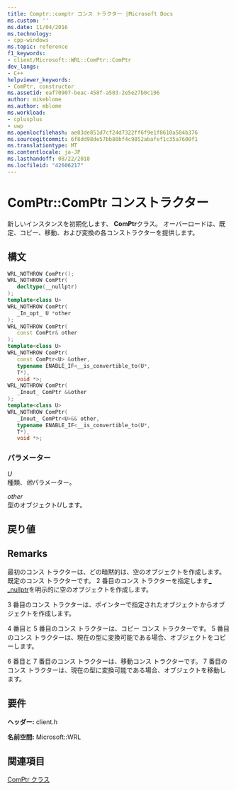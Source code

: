 ```yaml
---
title: Comptr::comptr コンス トラクター |Microsoft Docs
ms.custom: ''
ms.date: 11/04/2016
ms.technology:
- cpp-windows
ms.topic: reference
f1_keywords:
- client/Microsoft::WRL::ComPtr::ComPtr
dev_langs:
- C++
helpviewer_keywords:
- ComPtr, constructor
ms.assetid: eaf70907-beac-458f-a503-2e5e27b0c196
author: mikeblome
ms.author: mblome
ms.workload:
- cplusplus
- uwp
ms.openlocfilehash: ae03de851d7cf24d7322ff6f9e1f8610a584b376
ms.sourcegitcommit: 6f8dd98de57bb80bf4c9852abafef1c35a7600f1
ms.translationtype: MT
ms.contentlocale: ja-JP
ms.lasthandoff: 08/22/2018
ms.locfileid: "42606217"
---
```

# <a name="comptrcomptr-constructor"></a>ComPtr::ComPtr コンストラクター

新しいインスタンスを初期化します、 **ComPtr**クラス。 オーバーロードは、既定、コピー、移動、および変換の各コンストラクターを提供します。

## <a name="syntax"></a>構文

```cpp
WRL_NOTHROW ComPtr();
WRL_NOTHROW ComPtr(
   decltype(__nullptr)  
);
template<class U>
WRL_NOTHROW ComPtr(
   _In_opt_ U *other
);
WRL_NOTHROW ComPtr(
   const ComPtr& other
);
template<class U>
WRL_NOTHROW ComPtr(
   const ComPtr<U> &other,
   typename ENABLE_IF<__is_convertible_to(U*,
   T*),
   void *>;
WRL_NOTHROW ComPtr(
   _Inout_ ComPtr &&other
);
template<class U>
WRL_NOTHROW ComPtr(
   _Inout_ ComPtr<U>&& other,
   typename ENABLE_IF<__is_convertible_to(U*,
   T*),
   void *>;
```

### <a name="parameters"></a>パラメーター

*U*  
種類、*他*パラメーター。

*other*  
型のオブジェクト*U*します。

## <a name="return-value"></a>戻り値

## <a name="remarks"></a>Remarks

最初のコンス トラクターは、どの暗黙的は、空のオブジェクトを作成します。 既定のコンス トラクターです。 2 番目のコンス トラクターを指定します[_ _nullptr](../windows/nullptr-cpp-component-extensions.md)を明示的に空のオブジェクトを作成します。

3 番目のコンス トラクターは、ポインターで指定されたオブジェクトからオブジェクトを作成します。

4 番目と 5 番目のコンス トラクターは、コピー コンス トラクターです。 5 番目のコンス トラクターは、現在の型に変換可能である場合、オブジェクトをコピーします。

6 番目と 7 番目のコンス トラクターは、移動コンス トラクターです。 7 番目のコンス トラクターは、現在の型に変換可能である場合、オブジェクトを移動します。

## <a name="requirements"></a>要件

**ヘッダー:** client.h

**名前空間:** Microsoft::WRL

## <a name="see-also"></a>関連項目

[ComPtr クラス](../windows/comptr-class.md)